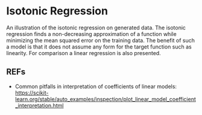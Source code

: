 # Isotonic Regression

An illustration of the isotonic regression on generated data. The isotonic regression finds a non-decreasing approximation of a function while minimizing the mean squared error on the training data. The benefit of such a model is that it does not assume any form for the target function such as linearity. For comparison a linear regression is also presented.

## REFs

- Common pitfalls in interpretation of coefficients of linear models: <https://scikit-learn.org/stable/auto_examples/inspection/plot_linear_model_coefficient_interpretation.html>
